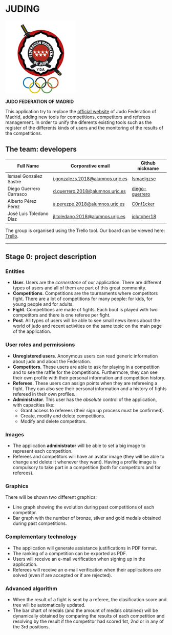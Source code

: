 # JUDING
![Judo Federation of Madrid](documentation_imgs/judoFederationLogo.png "Judo Federation of Madrid")

**JUDO FEDERATION OF MADRID**

This application try to replace the [official website](https://www.fmjudo.es/) of Judo Federation of Madrid, adding new tools for competitions, competitors and referees management. In order to unify the diferents existing tools such as the register of the differents kinds of users and the monitoring of the results of the competitions.

## The team: developers
| Full Name | Corporative email | Github nickname |
| - | - | - |
| Ismael González Sastre | i.gonzalezs.2018@alumnos.urjc.es | [Ismaelgzse](https://github.com/Ismaelgzse) |
| Diego Guerrero Carrasco | d.guerrero.2018@alumnos.urjc.es | [diego-guerrero](https://github.com/diego-guerrero) |
| Alberto Pérez Pérez | a.perezpe.2018@alumnos.urjc.es | [C0nf1cker](https://github.com/C0nf1cker)  |
| José Luis Toledano Díaz | jl.toledano.2018@alumnos.urjc.es | [jolutoher18](https://github.com/jolutoher18) |

The group is organised using the Trello tool. Our board can be viewed here: [Trello](https://trello.com/b/rGpiD6eO/daw-grupo-2).

___

## Stage 0: project description
### Entities
* **User**. Users are the *cornerstone* of our application. There are different types of users and all of them are part of this great community.
* **Competitions**. Competitions are the tournaments where competitors fight. There are a lot of competitions for many people: for kids, for young people and for adults.
* **Fight**. Competitions are made of fights. Each bout is played with two competitors and there is one referee per fight.
* **Post**. All types of users will be able to see small news items about the world of judo and recent activities on the same topic on the main page of the application.

### User roles and permissions
* **Unregistered users**. Anonymous users can read generic information about judo and about the Federation.
* **Competitors**. These users are able to ask for playing in a competition and to see the raffle for the competitions. Furthermore, they can see their own profile with their personal information and competition history.
* **Referees**. These users can assign points when they are refereeing a fight. They can also see their personal information and a history of fights refereed in their own profiles.
* **Administrator**. This user has the *absolute* control of the application, with capacities like:
    * Grant access to referees (their sign up process must be confirmed).
    * Create, modify and delete competitions.
    * Modify and delete competitors.

### Images
* The application **administrator** will be able to set a big image to represent each competition.
* Referees and competitors will have an avatar image (they will be able to change and delete it whenever they want). Having a profile image is compulsory to take part in a competition (both for competitors and for referees).

### Graphics
There will be shown two different graphics:
* Line graph showing the evolution during past competitions of each competitor.
* Bar graph with the number of bronze, silver and gold medals obtained during past competitions.

### Complementary technology
* The application will generate assistance justifications in PDF format.
* The ranking of a competition can be exported as PDF.
* Users will receive an e-mail verification when signing up in the application.
* Referees will receive an e-mail verification when their applications are solved (even if are accepted or if are rejected).

### Advanced algorithm
* When the result of a fight is sent by a referee, the clasification score and tree will be automatically updated.
* The bar chart of medals (and the amount of medals obtained) will be dynamically obtained by comparing the results of each competition and resolving by the result if the competitor had scored 1st, 2nd or in any of the 3rd positions.